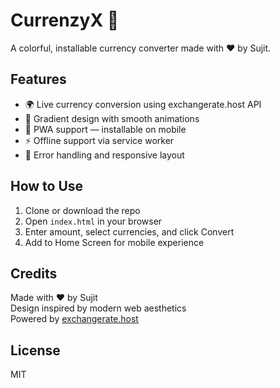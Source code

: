 # CurrenzyX 💱

A colorful, installable currency converter made with ❤️ by Sujit.

## Features

- 🌍 Live currency conversion using exchangerate.host API
- 🎨 Gradient design with smooth animations
- 📱 PWA support — installable on mobile
- ⚡ Offline support via service worker
- 🧠 Error handling and responsive layout

## How to Use

1. Clone or download the repo
2. Open `index.html` in your browser
3. Enter amount, select currencies, and click Convert
4. Add to Home Screen for mobile experience

## Credits

Made with ❤️ by Sujit  
Design inspired by modern web aesthetics  
Powered by [exchangerate.host](https://exchangerate.host)

## License

MIT


